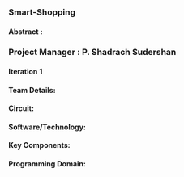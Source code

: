 ### Smart-Shopping

#### Abstract :

### Project Manager : P. Shadrach Sudershan

#### Iteration 1
#### Team Details:

#### Circuit:

#### Software/Technology:

#### Key Components:

#### Programming Domain:
